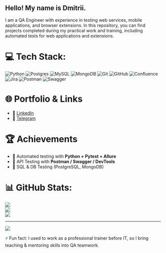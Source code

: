 ## Hello! My name is Dmitrii.

I am a QA Engineer with experience in testing web services, mobile applications, and browser extensions. 
In this repository, you can find projects completed during my practical work and training, including automated tests for web applications and extensions.


# 💻 Tech Stack:
![Python](https://img.shields.io/badge/python-3670A0?style=for-the-badge&logo=python&logoColor=ffdd54) ![Postgres](https://img.shields.io/badge/postgres-%23316192.svg?style=for-the-badge&logo=postgresql&logoColor=white) ![MySQL](https://img.shields.io/badge/mysql-4479A1.svg?style=for-the-badge&logo=mysql&logoColor=white) ![MongoDB](https://img.shields.io/badge/MongoDB-%234ea94b.svg?style=for-the-badge&logo=mongodb&logoColor=white) ![Git](https://img.shields.io/badge/git-%23F05033.svg?style=for-the-badge&logo=git&logoColor=white) ![GitHub](https://img.shields.io/badge/github-%23121011.svg?style=for-the-badge&logo=github&logoColor=white) ![Confluence](https://img.shields.io/badge/confluence-%23172BF4.svg?style=for-the-badge&logo=confluence&logoColor=white) ![Jira](https://img.shields.io/badge/jira-%230A0FFF.svg?style=for-the-badge&logo=jira&logoColor=white) ![Postman](https://img.shields.io/badge/Postman-FF6C37?style=for-the-badge&logo=postman&logoColor=white) ![Swagger](https://img.shields.io/badge/-Swagger-%23Clojure?style=for-the-badge&logo=swagger&logoColor=white)
# 🌐 Portfolio & Links  
- 🔗 [LinkedIn](https://www.linkedin.com/in/kdmitrii/)  
- 🔗 [Telegram](https://t.me/kliuevdmitrii) 

# 🏆 Achievements  
- 🥇 Automated testing with **Python + Pytest + Allure**  
- 🥈 API Testing with **Postman / Swagger / DevTools**  
- 🥉 SQL & DB Testing (PostgreSQL, MongoDB)  

# 📊 GitHub Stats:
![](https://github-readme-stats.vercel.app/api?username=KliuevDmitrii&theme=dark&hide_border=false&include_all_commits=false&count_private=false)<br/>
![](https://nirzak-streak-stats.vercel.app/?user=KliuevDmitrii&theme=dark&hide_border=false)<br/>
![](https://github-readme-stats.vercel.app/api/top-langs/?username=KliuevDmitrii&theme=dark&hide_border=false&include_all_commits=false&count_private=false&layout=compact)

---
[![](https://visitcount.itsvg.in/api?id=KliuevDmitrii&icon=0&color=0)](https://visitcount.itsvg.in)

⚡ Fun fact: I used to work as a professional trainer before IT, so I bring teaching & mentoring skills into QA teamwork.  
<!-- Proudly created with GPRM ( https://gprm.itsvg.in ) -->
